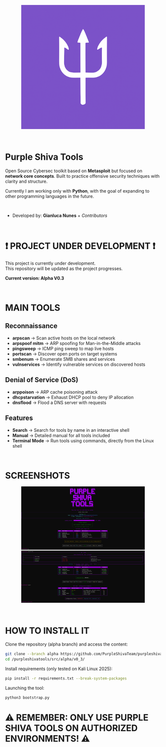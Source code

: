 <p align="center">
  <img src="logo-white.png" alt="logo" width="400">
</p>

&nbsp;

# Purple Shiva Tools

Open Source Cybersec toolkit based on **Metasploit** but focused on **network core concepts**.
Built to practice offensive security techniques with clarity and structure.  

Currently I am working only with **Python**, with the goal of expanding to other programming languages in the future.

&nbsp;

- Developed by: **Gianluca Nunes** + *Contributors*

&nbsp;

# ❗ PROJECT UNDER DEVELOPMENT ❗

This project is currently under development.  
This repository will be updated as the project progresses.

**Current version: Alpha V0.3**

&nbsp;

# MAIN TOOLS

## Reconnaissance
- **arpscan** → Scan active hosts on the local network  
- **arpspoof mitm** → ARP spoofing for Man-in-the-Middle attacks  
- **pingsweep** → ICMP ping sweep to map live hosts  
- **portscan** → Discover open ports on target systems  
- **smbenum** → Enumerate SMB shares and services  
- **vulnservices** → Identify vulnerable services on discovered hosts  

## Denial of Service (DoS)
- **arppoison** → ARP cache poisoning attack  
- **dhcpstarvation** → Exhaust DHCP pool to deny IP allocation  
- **dnsflood** → Flood a DNS server with requests  

## Features
- **Search** → Search for tools by name in an interactive shell  
- **Manual** → Detailed manual for all tools included  
- **Terminal Mode** → Run tools using commands, directly from the Linux shell

&nbsp;

# SCREENSHOTS

<p align="center">
  <img src="main-menu.png" alt="main menu" width="400">
  <img src="selecting-tool.png" alt="selecting tool" width="400">
</p>

&nbsp;

# HOW TO INSTALL IT

Clone the repository (alpha branch) and access the content:  
```bash
git clone --branch alpha https://github.com/PurpleShivaTeam/purpleshivatools.git
cd /purpleshivatools/src/alpha/v0_3/
```

Install requirements (only tested on Kali Linux 2025):
```bash
pip install -r requirements.txt --break-system-packages
```

Launching the tool:
```bash
python3 bootstrap.py
```

# ⚠️ REMEMBER: ONLY USE PURPLE SHIVA TOOLS ON AUTHORIZED ENVIRONMENTS! ⚠️
